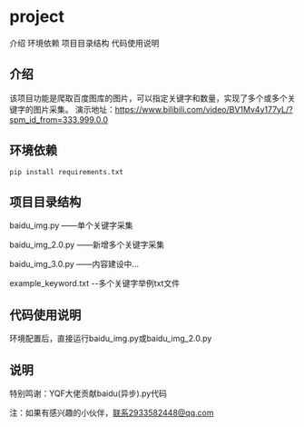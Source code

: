 # project

介绍 环境依赖 项目目录结构 代码使用说明

## 介绍

该项目功能是爬取百度图库的图片，可以指定关键字和数量，实现了多个或多个关键字的图片采集。
演示地址：https://www.bilibili.com/video/BV1Mv4y177yL/?spm_id_from=333.999.0.0

## 环境依赖
``pip install requirements.txt``


## 项目目录结构

baidu_img.py ——单个关键字采集

baidu_img_2.0.py ——新增多个关键字采集

baidu_img_3.0.py ——内容建设中...

example_keyword.txt     --多个关键字举例txt文件

## 代码使用说明

环境配置后，直接运行baidu_img.py或baidu_img_2.0.py

## 说明
特别鸣谢：YQF大佬贡献baidu(异步).py代码

注：如果有感兴趣的小伙伴，联系2933582448@qq.com

